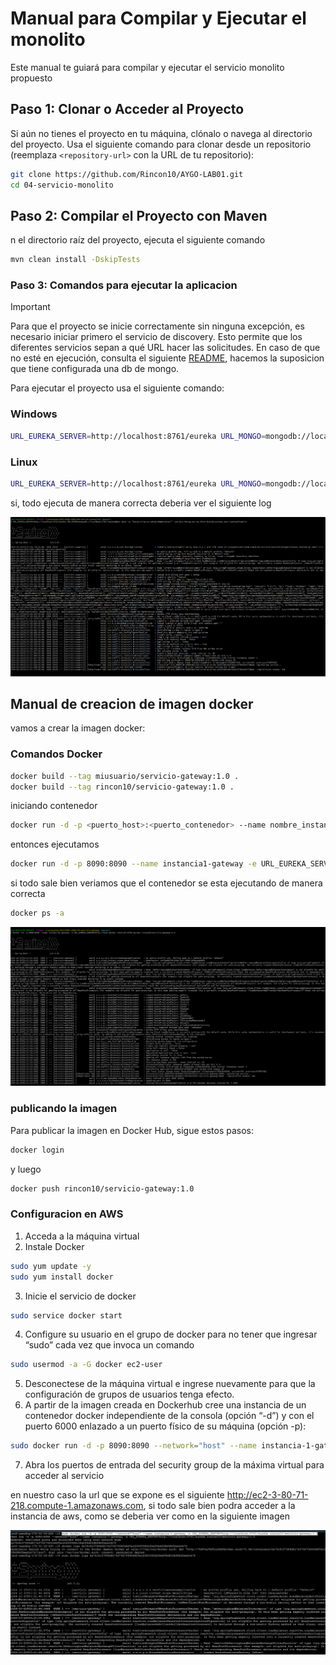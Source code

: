 # Manual para Compilar y Ejecutar el monolito

Este manual te guiará para compilar y ejecutar el servicio monolito propuesto

## Paso 1: Clonar o Acceder al Proyecto

Si aún no tienes el proyecto en tu máquina, clónalo o navega al directorio del proyecto. Usa el siguiente comando para clonar desde un repositorio (reemplaza `<repository-url>` con la URL de tu repositorio):

```bash
git clone https://github.com/Rincon10/AYGO-LAB01.git
cd 04-servicio-monolito
```

## Paso 2: Compilar el Proyecto con Maven

n el directorio raíz del proyecto, ejecuta el siguiente comando

```bash
mvn clean install -DskipTests
```

### Paso 3: Comandos para ejecutar la aplicacion

>[!IMPORTANT]
Para que el proyecto se inicie correctamente sin ninguna excepción, es necesario iniciar primero el servicio de discovery. Esto permite que los diferentes servicios sepan a qué URL hacer las solicitudes. En caso de que no esté en ejecución, consulta el siguiente [README](../02-servicio-eureka-server/README.md), hacemos la suposicion que tiene configurada una db de mongo.

Para ejecutar el proyecto usa el siguiente comando:

### Windows


```bash
URL_EUREKA_SERVER=http://localhost:8761/eureka URL_MONGO=mongodb://localhost:27017/mydatabase java -cp "target/classes;target/dependency/*" com.escuelaing.edu.co.distribuited_systems.user.UserApplication
```

### Linux

```bash
URL_EUREKA_SERVER=http://localhost:8761/eureka URL_MONGO=mongodb://localhost:27017/mydatabase java -cp "target/classes:target/dependency/*" com.escuelaing.edu.co.distribuited_systems.user.UserApplication
```

si, todo ejecuta de manera correcta deberia ver el siguiente log

![!\[alt text\](../docs/img/08-cmd-gateway.png)](../docs/img/12-mono-cmd.png)


## Manual de creacion de imagen docker

vamos a crear la imagen docker:
### Comandos Docker

```bash 
docker build --tag miusuario/servicio-gateway:1.0 .
docker build --tag rincon10/servicio-gateway:1.0 .
```

iniciando contenedor
```bash
docker run -d -p <puerto_host>:<puerto_contenedor> --name nombre_instancia <tu_usuario_docker>/<nombre_imagen>:<versión>
```

entonces ejecutamos

```bash
docker run -d -p 8090:8090 --name instancia1-gateway -e URL_EUREKA_SERVER=http://host.docker.internal:8761/eureka rincon10/servicio-gateway:1.0
```


si todo sale bien veriamos que el contenedor se esta ejecutando de manera correcta

```bash
docker ps -a
```

![alt text](../docs/img/10-gateway-docker.png)


### publicando la imagen

Para publicar la imagen en Docker Hub, sigue estos pasos:

```bash
docker login
```

y luego

```bash
docker push rincon10/servicio-gateway:1.0
```

### Configuracion en AWS

1. Acceda a la máquina virtual
2. Instale Docker

```bash
sudo yum update -y
sudo yum install docker
```
3. Inicie el servicio de docker

```bash
sudo service docker start
```
4. Configure su usuario en el grupo de docker para no tener que ingresar “sudo” cada vez que invoca un comando

```bash
sudo usermod -a -G docker ec2-user
```

5. Desconectese de la máquina virtual e ingrese nuevamente para que la configuración de grupos de usuarios tenga efecto.
6. A partir de la imagen creada en Dockerhub cree una instancia de un contenedor docker independiente de la consola (opción “-d”) y con el puerto 6000 enlazado a un puerto físico de su máquina (opción -p):



```bash
sudo docker run -d -p 8090:8090 --network="host" --name instancia-1-gateway -e URL_EUREKA_SERVER=http://localhost:8761/eureka rincon10/servicio-gateway:1.0
```

7. Abra los puertos de entrada del security group de la máxima virtual para acceder al servicio

en nuestro caso la url que se expone es el siguiente http://ec2-3-80-71-218.compute-1.amazonaws.com, si todo sale bien podra acceder a la instancia de aws, como se deberia ver como en la siguiente imagen


![alt text](../docs/img/11-gateway-aws.png)